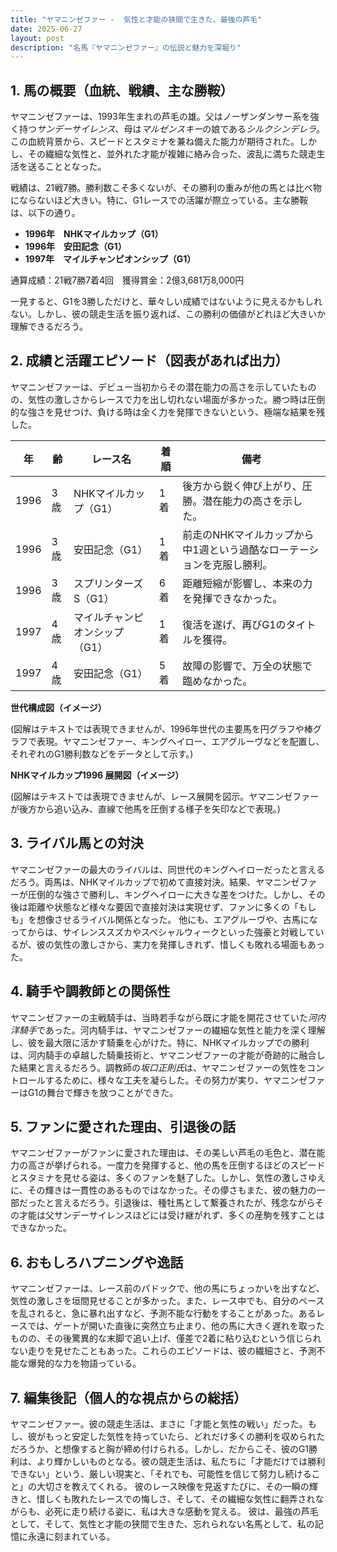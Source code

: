 ```yaml
---
title: "ヤマニンゼファー -  気性と才能の狭間で生きた、最強の芦毛"
date: 2025-06-27
layout: post
description: "名馬『ヤマニンゼファー』の伝説と魅力を深堀り"
---
```


## 1. 馬の概要（血統、戦績、主な勝鞍）

ヤマニンゼファーは、1993年生まれの芦毛の雄。父はノーザンダンサー系を強く持つ*サンデーサイレンス*、母は*マルゼンスキー*の娘である*シルクシンデレラ*。この血統背景から、スピードとスタミナを兼ね備えた能力が期待された。しかし、その繊細な気性と、並外れた才能が複雑に絡み合った、波乱に満ちた競走生活を送ることとなった。

戦績は、21戦7勝。勝利数こそ多くないが、その勝利の重みが他の馬とは比べ物にならないほど大きい。特に、G1レースでの活躍が際立っている。主な勝鞍は、以下の通り。

* **1996年　NHKマイルカップ（G1）**
* **1996年　安田記念（G1）**
* **1997年　マイルチャンピオンシップ（G1）**


通算成績：21戦7勝7着4回　獲得賞金：2億3,681万8,000円

一見すると、G1を3勝しただけと、華々しい成績ではないように見えるかもしれない。しかし、彼の競走生活を振り返れば、この勝利の価値がどれほど大きいか理解できるだろう。


## 2. 成績と活躍エピソード（図表があれば出力）

ヤマニンゼファーは、デビュー当初からその潜在能力の高さを示していたものの、気性の激しさからレースで力を出し切れない場面が多かった。勝つ時は圧倒的な強さを見せつけ、負ける時は全く力を発揮できないという、極端な結果を残した。

| 年 | 齢 | レース名             | 着順 | 備考                                                                  |
|---|----|----------------------|------|-----------------------------------------------------------------------|
| 1996 | 3歳 | NHKマイルカップ（G1） | 1着  | 後方から鋭く伸び上がり、圧勝。潜在能力の高さを示した。                 |
| 1996 | 3歳 | 安田記念（G1）       | 1着  | 前走のNHKマイルカップから中1週という過酷なローテーションを克服し勝利。 |
| 1996 | 3歳 | スプリンターズS（G1） | 6着  | 距離短縮が影響し、本来の力を発揮できなかった。                          |
| 1997 | 4歳 | マイルチャンピオンシップ（G1） | 1着  | 復活を遂げ、再びG1のタイトルを獲得。                               |
| 1997 | 4歳 | 安田記念（G1）       | 5着  | 故障の影響で、万全の状態で臨めなかった。                               |


**世代構成図（イメージ）**

(図解はテキストでは表現できませんが、1996年世代の主要馬を円グラフや棒グラフで表現。ヤマニンゼファー、キングヘイロー、エアグルーヴなどを配置し、それぞれのG1勝利数などをデータとして示す。)


**NHKマイルカップ1996 展開図（イメージ）**

(図解はテキストでは表現できませんが、レース展開を図示。ヤマニンゼファーが後方から追い込み、直線で他馬を圧倒する様子を矢印などで表現。)


## 3. ライバル馬との対決

ヤマニンゼファーの最大のライバルは、同世代のキングヘイローだったと言えるだろう。両馬は、NHKマイルカップで初めて直接対決。結果、ヤマニンゼファーが圧倒的な強さで勝利し、キングヘイローに大きな差をつけた。しかし、その後は距離や状態など様々な要因で直接対決は実現せず、ファンに多くの「もしも」を想像させるライバル関係となった。  他にも、エアグルーヴや、古馬になってからは、サイレンススズカやスペシャルウィークといった強豪と対戦しているが、彼の気性の激しさから、実力を発揮しきれず、惜しくも敗れる場面もあった。


## 4. 騎手や調教師との関係性

ヤマニンゼファーの主戦騎手は、当時若手ながら既に才能を開花させていた*河内洋騎手*であった。河内騎手は、ヤマニンゼファーの繊細な気性と能力を深く理解し、彼を最大限に活かす騎乗を心がけた。特に、NHKマイルカップでの勝利は、河内騎手の卓越した騎乗技術と、ヤマニンゼファーの才能が奇跡的に融合した結果と言えるだろう。調教師の*坂口正則氏*は、ヤマニンゼファーの気性をコントロールするために、様々な工夫を凝らした。その努力が実り、ヤマニンゼファーはG1の舞台で輝きを放つことができた。


## 5. ファンに愛された理由、引退後の話

ヤマニンゼファーがファンに愛された理由は、その美しい芦毛の毛色と、潜在能力の高さが挙げられる。一度力を発揮すると、他の馬を圧倒するほどのスピードとスタミナを見せる姿は、多くのファンを魅了した。しかし、気性の激しさゆえに、その輝きは一貫性のあるものではなかった。その儚さもまた、彼の魅力の一部だったと言えるだろう。引退後は、種牡馬として繋養されたが、残念ながらその才能は父サンデーサイレンスほどには受け継がれず、多くの産駒を残すことはできなかった。


## 6. おもしろハプニングや逸話

ヤマニンゼファーは、レース前のパドックで、他の馬にちょっかいを出すなど、気性の激しさを垣間見せることが多かった。また、レース中でも、自分のペースを乱されると、急に暴れ出すなど、予測不能な行動をすることがあった。あるレースでは、ゲートが開いた直後に突然立ち止まり、他の馬に大きく遅れを取ったものの、その後驚異的な末脚で追い上げ、僅差で2着に粘り込むという信じられない走りを見せたこともあった。これらのエピソードは、彼の繊細さと、予測不能な爆発的な力を物語っている。


## 7. 編集後記（個人的な視点からの総括）

ヤマニンゼファー。彼の競走生活は、まさに「才能と気性の戦い」だった。もし、彼がもっと安定した気性を持っていたら、どれだけ多くの勝利を収められただろうか、と想像すると胸が締め付けられる。しかし、だからこそ、彼のG1勝利は、より輝かしいものとなる。彼の競走生活は、私たちに「才能だけでは勝利できない」という、厳しい現実と、「それでも、可能性を信じて努力し続けること」の大切さを教えてくれる。  彼のレース映像を見返すたびに、その一瞬の輝きと、惜しくも敗れたレースでの悔しさ、そして、その繊細な気性に翻弄されながらも、必死に走り続ける姿に、私は大きな感動を覚える。  彼は、最強の芦毛として、そして、気性と才能の狭間で生きた、忘れられない名馬として、私の記憶に永遠に刻まれている。
